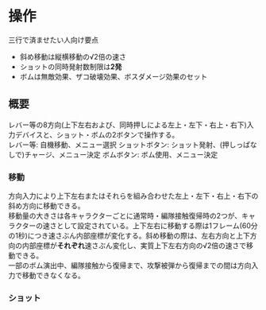 # 操作
三行で済ませたい人向け要点  
- 斜め移動は縦横移動の√2倍の速さ  
- ショットの同時発射数制限は**2発**  
- ボムは無敵効果、ザコ破壊効果、ボスダメージ効果のセット
## 概要  
レバー等の8方向(上下左右および、同時押しによる左上・左下・右上・右下)入力デバイスと、ショット・ボムの2ボタンで操作する。  
レバー等: 自機移動、メニュー選択
ショットボタン: ショット発射、(押しっぱなしで)チャージ、メニュー決定
ボムボタン: ボム使用、メニュー決定
### 移動  
方向入力により上下左右またはそれらを組み合わせた左上・左下・右上・右下の斜め方向に移動できる。  
移動量の大きさは各キャラクターごとに通常時・編隊接触復帰時の2つが、キャラクターの速さとして設定されている。上下左右に移動する際は1フレーム(60分の1秒)につき速さぶん内部座標が変化する。斜め移動の際は、左右方向と上下方向の内部座標が**それぞれ**速さぶん変化し、実質上下左右方向の√2倍の速さで移動できる。  
一部のボム演出中、編隊接触から復帰まで、攻撃被弾から復帰までの間は方向入力で移動できなくなる。  
### ショット


